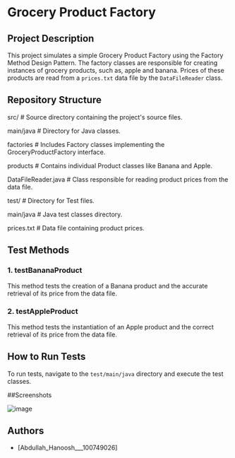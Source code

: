 # Grocery Product Factory


## Project Description
This project simulates a simple Grocery Product Factory using the Factory Method Design Pattern. The factory classes are responsible for creating instances of grocery products, such as, apple and banana. Prices of these products are read from a `prices.txt` data file by the `DataFileReader` class. 




## Repository Structure


src/ # Source directory containing the project's source files.

main/java # Directory for Java classes.

factories # Includes Factory classes implementing the GroceryProductFactory interface.

products # Contains individual Product classes like Banana and Apple.

DataFileReader.java # Class responsible for reading product prices from the data file.

test/ # Directory for Test files.

main/java # Java test classes directory.

prices.txt # Data file containing product prices.




 

## Test Methods

### 1. testBananaProduct
This method tests the creation of a Banana product and the accurate retrieval of its price from the data file.

### 2. testAppleProduct
This method tests the instantiation of an Apple product and the correct retrieval of its price from the data file.


## How to Run Tests
To run tests, navigate to the `test/main/java` directory and execute the test classes.




##Screenshots


![image](https://github.com/abduh3131/Software-Arch/assets/94156984/23f3e005-c567-4438-8d05-df6d401f63b7)





## Authors
- [Abdullah_Hanoosh___100749026]
